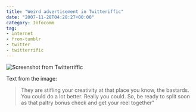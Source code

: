 ```yaml
---
title: "Weird advertisement in Twitteriffic"
date: "2007-11-28T04:28:27+00:00"
category: Infocomm
tag:
- internet
- from-tumblr
- twitter
- twitterrific
---
```

![Screenshot from Twitterriffic](https://rubenerd.com/files/museum/Xq6fGxj492ab4hzhiyjgGdch_400.png)

Text from the image:

> They are stifling your creativity at that place you know, the bastards. You could do a lot better. Really you could. So, be ready to split soon as that paltry bonus check and get your reel together"

